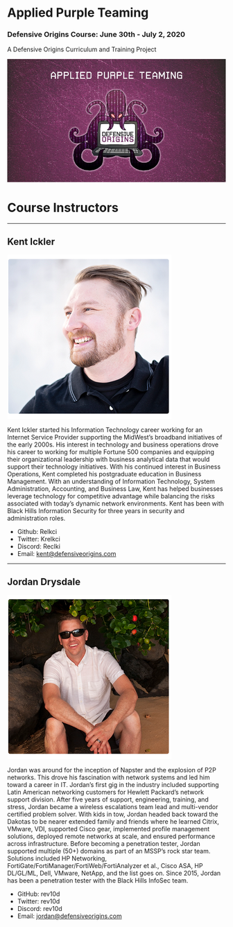 
# Applied Purple Teaming 
### Defensive Origins Course: June 30th - July 2, 2020
A Defensive Origins Curriculum and Training Project

![](../docs/images/APT-June2020.jpg)

# Course Instructors

---

## Kent Ickler
![](images/kent-photo-flip.png)

Kent Ickler started his Information Technology career working for an Internet Service Provider supporting the MidWest’s broadband initiatives of the early 2000s. His interest in technology and business operations drove his career to working for multiple Fortune 500 companies and equipping their organizational leadership with business analytical data that would support their technology initiatives. With his continued interest in Business Operations, Kent completed his postgraduate education in Business Management. With an understanding of Information Technology, System Administration, Accounting, and Business Law, Kent has helped businesses leverage technology for competitive advantage while balancing the risks associated with today’s dynamic network environments.  Kent has been with Black Hills Information Security for three years in security and administration roles.

* Github: Relkci
* Twitter: Krelkci
* Discord: Reclki
* Email: kent@defensiveorigins.com
 
 ---
 
## Jordan Drysdale

![](images/jordan-photo-2.png)

Jordan was around for the inception of Napster and the explosion of P2P networks. This drove his fascination with network systems and led him toward a career in IT. Jordan’s first gig in the industry included supporting Latin American networking customers for Hewlett Packard’s network support division. After five years of support, engineering, training, and stress, Jordan became a wireless escalations team lead and multi-vendor certified problem solver. With kids in tow, Jordan headed back toward the Dakotas to be nearer extended family and friends where he learned Citrix, VMware, VDI, supported Cisco gear, implemented profile management solutions, deployed remote networks at scale, and ensured performance across infrastructure. Before becoming a penetration tester, Jordan supported multiple (50+) domains as part of an MSSP’s rock star team. Solutions included HP Networking, FortiGate/FortiManager/FortiWeb/FortiAnalyzer et al., Cisco ASA, HP DL/GL/ML, Dell, VMware, NetApp, and the list goes on. Since 2015, Jordan has been a penetration tester with the Black Hills InfoSec team.

* GitHub: rev10d
* Twitter: rev10d
* Discord: rev10d
* Email: jordan@defensiveorigins.com

